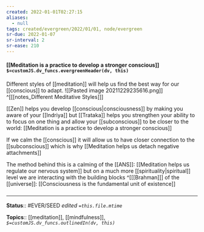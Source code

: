 ```yaml
---
created: 2022-01-01T02:27:15 
aliases:
  - null
tags: created/evergreen/2022/01/01, node/evergreen
sr-due: 2022-01-07
sr-interval: 2
sr-ease: 210
---
```


#### [[Meditation is a practice to develop a stronger conscious]] `$=customJS.dv_funcs.evergreenHeader(dv, this)`

Different styles of [[meditation]] will help us find the best way for our [[conscious]] to adapt.
 ![[Pasted image 20211229235616.png]]
^[[[notes_Different Meditative Styles]]]

[[Zen]] helps you develop [[conscious|consciousness]] by making you aware of your [[Indriya]] but [[Trataka]] helps you strengthen your ability to to focus on one thing and allow your [[subconscious]] to be closer to the world:
[[Meditation is a practice to develop a stronger conscious]]

If we calm the [[conscious]] it will allow us to have closer connection to the [[subconscious]] which is why [[Meditation helps us detach negative attachments]]

The method behind this is a calming of the [[ANS]]: [[Meditation helps us regulate our nervous system]]
but on a much more [[spirituality|spiritual]] level we are interacting with the building blocks 
^[[[Brahman]]]
of the [[universe]]:
[[Consciousness is the fundamental unit of existence]]



### <hr class="footnote"/>

**Status**:: #EVER/SEED
*edited `=this.file.mtime`*

**Topics**:: [[meditation]], [[mindfulness]], 
*`$=customJS.dv_funcs.outlinedIn(dv, this)`*
